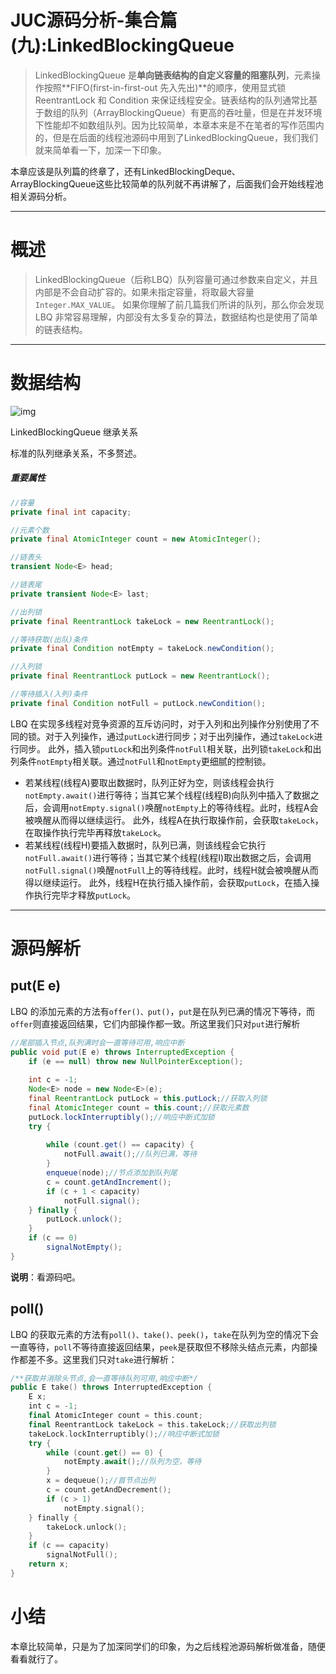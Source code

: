 # JUC源码分析-集合篇(九):LinkedBlockingQueue

> LinkedBlockingQueue 是**单向链表结构的自定义容量的阻塞队列**，元素操作按照**FIFO(first-in-first-out 先入先出)**的顺序，使用显式锁 ReentrantLock 和 Condition 来保证线程安全。链表结构的队列通常比基于数组的队列（ArrayBlockingQueue）有更高的吞吐量，但是在并发环境下性能却不如数组队列。因为比较简单，本章本来是不在笔者的写作范围内的，但是在后面的线程池源码中用到了LinkedBlockingQueue，我们我们就来简单看一下，加深一下印象。

本章应该是队列篇的终章了，还有LinkedBlockingDeque、ArrayBlockingQueue这些比较简单的队列就不再讲解了，后面我们会开始线程池相关源码分析。

------

# 概述

> LinkedBlockingQueue（后称LBQ）队列容量可通过参数来自定义，并且内部是不会自动扩容的。如果未指定容量，将取最大容量`Integer.MAX_VALUE`。 如果你理解了前几篇我们所讲的队列，那么你会发现 LBQ 非常容易理解，内部没有太多复杂的算法，数据结构也是使用了简单的链表结构。

------

# 数据结构

![img](https://upload-images.jianshu.io/upload_images/6050820-1abdfd11c930afd5.png?imageMogr2/auto-orient/strip|imageView2/2/w/581/format/webp)

LinkedBlockingQueue 继承关系

标准的队列继承关系，不多赘述。

##### 重要属性

```java
//容量
private final int capacity;

//元素个数
private final AtomicInteger count = new AtomicInteger();

//链表头
transient Node<E> head;

//链表尾
private transient Node<E> last;

//出列锁
private final ReentrantLock takeLock = new ReentrantLock();

//等待获取(出队)条件
private final Condition notEmpty = takeLock.newCondition();

//入列锁
private final ReentrantLock putLock = new ReentrantLock();

//等待插入(入列)条件
private final Condition notFull = putLock.newCondition();
```

LBQ 在实现多线程对竞争资源的互斥访问时，对于入列和出列操作分别使用了不同的锁。对于入列操作，通过`putLock`进行同步；对于出列操作，通过`takeLock`进行同步。
此外，插入锁`putLock`和出列条件`notFull`相关联，出列锁`takeLock`和出列条件`notEmpty`相关联。通过`notFull`和`notEmpty`更细腻的控制锁。

- 若某线程(线程A)要取出数据时，队列正好为空，则该线程会执行`notEmpty.await()`进行等待；当其它某个线程(线程B)向队列中插入了数据之后，会调用`notEmpty.signal()`唤醒`notEmpty`上的等待线程。此时，线程A会被唤醒从而得以继续运行。 此外，线程A在执行取操作前，会获取`takeLock`，在取操作执行完毕再释放`takeLock`。
- 若某线程(线程H)要插入数据时，队列已满，则该线程会它执行`notFull.await()`进行等待；当其它某个线程(线程I)取出数据之后，会调用`notFull.signal()`唤醒`notFull`上的等待线程。此时，线程H就会被唤醒从而得以继续运行。 此外，线程H在执行插入操作前，会获取`putLock`，在插入操作执行完毕才释放`putLock`。

------

# 源码解析

## put(E e)

LBQ 的添加元素的方法有`offer()、put()`，`put`是在队列已满的情况下等待，而`offer`则直接返回结果，它们内部操作都一致。所这里我们只对`put`进行解析



```java
//尾部插入节点,队列满时会一直等待可用,响应中断
public void put(E e) throws InterruptedException {
    if (e == null) throw new NullPointerException();
 
    int c = -1;
    Node<E> node = new Node<E>(e);
    final ReentrantLock putLock = this.putLock;//获取入列锁
    final AtomicInteger count = this.count;//获取元素数
    putLock.lockInterruptibly();//响应中断式加锁
    try {
       
        while (count.get() == capacity) {
            notFull.await();//队列已满，等待
        }
        enqueue(node);//节点添加到队列尾
        c = count.getAndIncrement();
        if (c + 1 < capacity)
            notFull.signal();
    } finally {
        putLock.unlock();
    }
    if (c == 0)
        signalNotEmpty();
}
```

**说明**：看源码吧。

## poll()

LBQ 的获取元素的方法有`poll()、take()、peek()`，`take`在队列为空的情况下会一直等待，`poll`不等待直接返回结果，`peek`是获取但不移除头结点元素，内部操作都差不多。这里我们只对`take`进行解析：



```swift
/**获取并消除头节点,会一直等待队列可用,响应中断*/
public E take() throws InterruptedException {
    E x;
    int c = -1;
    final AtomicInteger count = this.count;
    final ReentrantLock takeLock = this.takeLock;//获取出列锁
    takeLock.lockInterruptibly();//响应中断式加锁
    try {
        while (count.get() == 0) {
            notEmpty.await();//队列为空，等待
        }
        x = dequeue();//首节点出列
        c = count.getAndDecrement();
        if (c > 1)
            notEmpty.signal();
    } finally {
        takeLock.unlock();
    }
    if (c == capacity)
        signalNotFull();
    return x;
}
```

# 小结

本章比较简单，只是为了加深同学们的印象，为之后线程池源码解析做准备，随便看看就行了。